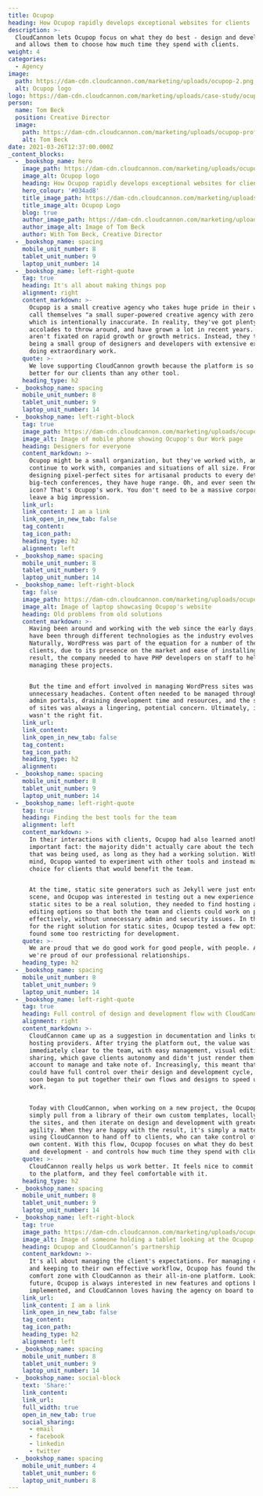 ```yaml
---
title: Ocupop
heading: How Ocupop rapidly develops exceptional websites for clients
description: >-
  CloudCannon lets Ocupop focus on what they do best - design and development -
  and allows them to choose how much time they spend with clients.
weight: 4
categories:
  - Agency
image: 
  path: https://dam-cdn.cloudcannon.com/marketing/uploads/ocupop-2.png
  alt: Ocupop logo
logo: https://dam-cdn.cloudcannon.com/marketing/uploads/case-study/ocupop.svg
person:
  name: Tom Beck
  position: Creative Director
  image: 
    path: https://dam-cdn.cloudcannon.com/marketing/uploads/ocupop-profile.png
    alt: Tom Beck
date: 2021-03-26T12:37:00.000Z
_content_blocks:
  - _bookshop_name: hero
    image_path: https://dam-cdn.cloudcannon.com/marketing/uploads/ocupop-card.svg
    image_alt: Ocupop logo
    heading: How Ocupop rapidly develops exceptional websites for clients
    hero_colour: '#034ad8'
    title_image_path: https://dam-cdn.cloudcannon.com/marketing/uploads/ocupop.png
    title_image_alt: Ocupop Logo
    blog: true
    author_image_path: https://dam-cdn.cloudcannon.com/marketing/uploads/ocupop-profile.png
    author_image_alt: Image of Tom Beck
    author: With Tom Beck, Creative Director
  - _bookshop_name: spacing
    mobile_unit_number: 8
    tablet_unit_number: 9
    laptop_unit_number: 14
  - _bookshop_name: left-right-quote
    tag: true
    heading: It's all about making things pop
    alignment: right
    content_markdown: >-
      Ocupop is a small creative agency who takes huge pride in their work. They
      call themselves "a small super-powered creative agency with zero awards",
      which is intentionally inaccurate. In reality, they've got plenty of
      accolades to throw around, and have grown a lot in recent years. But they
      aren't fixated on rapid growth or growth metrics. Instead, they thrive on
      being a small group of designers and developers with extensive experience,
      doing extraordinary work.
    quote: >-
      We love supporting CloudCannon growth because the platform is so much
      better for our clients than any other tool.
    heading_type: h2
  - _bookshop_name: spacing
    mobile_unit_number: 8
    tablet_unit_number: 9
    laptop_unit_number: 14
  - _bookshop_name: left-right-block
    tag: true
    image_path: https://dam-cdn.cloudcannon.com/marketing/uploads/ocupop-scene.png
    image_alt: Image of mobile phone showing Ocupop's Our Work page
    heading: Designers for everyone
    content_markdown: >-
      Ocupop might be a small organization, but they've worked with, and
      continue to work with, companies and situations of all size. From
      designing pixel-perfect sites for artisanal products to every detail of
      big-tech conferences, they have huge range. Oh, and ever seen the HTML 5
      icon? That's Ocupop's work. You don't need to be a massive corporation to
      leave a big impression.
    link_url:
    link_content: I am a link
    link_open_in_new_tab: false
    tag_content:
    tag_icon_path:
    heading_type: h2
    alignment: left
  - _bookshop_name: spacing
    mobile_unit_number: 8
    tablet_unit_number: 9
    laptop_unit_number: 14
  - _bookshop_name: left-right-block
    tag: false
    image_path: https://dam-cdn.cloudcannon.com/marketing/uploads/ocupop-scene-2.png
    image_alt: Image of laptop showcasing Ocupop's website
    heading: Old problems from old solutions
    content_markdown: >-
      Having been around and working with the web since the early days, Ocupop
      have been through different technologies as the industry evolves.
      Naturally, WordPress was part of the equation for a number of their
      clients, due to its presence on the market and ease of installing. As a
      result, the company needed to have PHP developers on staff to help with
      managing these projects.


      But the time and effort involved in managing WordPress sites was causing
      unnecessary headaches. Content often needed to be managed through separate
      admin portals, draining development time and resources, and the security
      of sites was always a lingering, potential concern. Ultimately, it just
      wasn't the right fit.
    link_url:
    link_content:
    link_open_in_new_tab: false
    tag_content:
    tag_icon_path:
    heading_type: h2
    alignment:
  - _bookshop_name: spacing
    mobile_unit_number: 8
    tablet_unit_number: 9
    laptop_unit_number: 14
  - _bookshop_name: left-right-quote
    tag: true
    heading: Finding the best tools for the team
    alignment: left
    content_markdown: >-
      In their interactions with clients, Ocupop had also learned another
      important fact: the majority didn't actually care about the tech stack
      that was being used, as long as they had a working solution. With this in
      mind, Ocupop wanted to experiment with other tools and instead make the
      choice for clients that would benefit the team.


      At the time, static site generators such as Jekyll were just entering the
      scene, and Ocupop was interested in testing out a new experience. But for
      static sites to be a real solution, they needed to find hosting and
      editing options so that both the team and clients could work on projects
      effectively, without unnecessary admin and security issues. In their quest
      for the right solution for static sites, Ocupop tested a few options, but
      found some too restricting for development.
    quote: >-
      We are proud that we do good work for good people, with people. Above all
      we're proud of our professional relationships.
    heading_type: h2
  - _bookshop_name: spacing
    mobile_unit_number: 8
    tablet_unit_number: 9
    laptop_unit_number: 14
  - _bookshop_name: left-right-quote
    tag: true
    heading: Full control of design and development flow with CloudCannon
    alignment: right
    content_markdown: >-
      CloudCannon came up as a suggestion in documentation and links to trusted
      hosting providers. After trying the platform out, the value was
      immediately clear to the team, with easy management, visual editing, and
      sharing, which gave clients autonomy and didn't just render them another
      account to manage and take note of. Increasingly, this meant that Ocupop
      could have full control over their design and development cycle, and they
      soon began to put together their own flows and designs to speed up future
      work.


      Today with CloudCannon, when working on a new project, the Ocupop team can
      simply pull from a library of their own custom templates, locally build
      the sites, and then iterate on design and development with greater
      agility. When they are happy with the result, it's simply a matter of
      using CloudCannon to hand off to clients, who can take control of their
      own content. With this flow, Ocupop focuses on what they do best - design
      and development - and controls how much time they spend with clients.
    quote: >-
      CloudCannon really helps us work better. It feels nice to commit clients
      to the platform, and they feel comfortable with it.
    heading_type: h2
  - _bookshop_name: spacing
    mobile_unit_number: 8
    tablet_unit_number: 9
    laptop_unit_number: 14
  - _bookshop_name: left-right-block
    tag: true
    image_path: https://dam-cdn.cloudcannon.com/marketing/uploads/ocupop-scene3.png
    image_alt: Image of someone holding a tablet looking at the Ocupop marketing site.
    heading: Ocupop and CloudCannon’s partnership
    content_markdown: >-
      It's all about managing the client's expectations. For managing content
      and keeping to their own effective workflow, Ocupop has found their
      comfort zone with CloudCannon as their all-in-one platform. Looking to the
      future, Ocupop is always interested in new features and options being
      implemented, and CloudCannon loves having the agency on board to support.
    link_url:
    link_content: I am a link
    link_open_in_new_tab: false
    tag_content:
    tag_icon_path:
    heading_type: h2
    alignment: left
  - _bookshop_name: spacing
    mobile_unit_number: 8
    tablet_unit_number: 9
    laptop_unit_number: 14
  - _bookshop_name: social-block
    text: 'Share:'
    link_content:
    link_url:
    full_width: true
    open_in_new_tab: true
    social_sharing:
      - email
      - facebook
      - linkedin
      - twitter
  - _bookshop_name: spacing
    mobile_unit_number: 4
    tablet_unit_number: 6
    laptop_unit_number: 8
---
```

